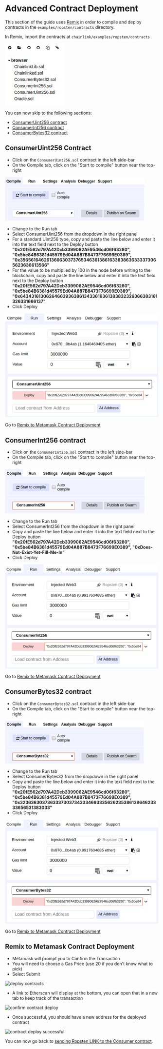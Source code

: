 # Advanced Contract Deployment

This section of the guide uses [Remix](https://remix.ethereum.org) in order to compile and deploy contracts in the `examples/ropsten/contracts` directory.

In Remix, import the contracts at `chainlink/examples/ropsten/contracts`

![contracts](./images/10-12-44.png)

You can now skip to the following sections:

- [ConsumerUint256 contract](#consumeruint256-contract)
- [ConsumerInt256 contract](#consumerint256-contract)
- [ConsumerBytes32 contract](#consumerbytes32-contract)

## ConsumerUint256 Contract

- Click on the `ConsumerUint256.sol` contract in the left side-bar
- On the Compile tab, click on the "Start to compile" button near the top-right

![compile](./images/10-22-54.png)

- Change to the Run tab
- Select ConsumerUint256 from the dropdown in the right panel
- For a standard Uint256 type, copy and paste the line below and enter it into the text field next to the Deploy button <br>
    **"0x20fE562d797A42Dcb3399062AE9546cd06f63280", "0x5be84B6381d45579Ed04A887B8473F76699E0389", "0x3565616462613666303737653463613861633838636333373065623636613566"**
- For the value to be multiplied by 100 in the node before writing to the blockchain, copy and paste the line below and enter it into the text field next to the Deploy button <br>
    **"0x20fE562d797A42Dcb3399062AE9546cd06f63280", "0x5be84B6381d45579Ed04A887B8473F76699E0389", "0x6434316130626466393638613433616361383832326366383161326331666137"**
- Click Deploy

![deploy1](./images/11-27-33.png)

Go to [Remix to Metamask Contract Deployment](#remix-to-metamask-contract-deployment)

## ConsumerInt256 contract

- Click on the `ConsumerInt256.sol` contract in the left side-bar
- On the Compile tab, click on the "Start to compile" button near the top-right

![compile](./images/10-38-56.png)

- Change to the Run tab
- Select ConsumerInt256 from the dropdown in the right panel
- Copy and paste the line below and enter it into the text field next to the Deploy button <br>
    **"0x20fE562d797A42Dcb3399062AE9546cd06f63280", "0x5be84B6381d45579Ed04A887B8473F76699E0389", "0xDoes-Not-Exist-Yet-Fill-Me-In"**
- Click Deploy

![deploy2](./images/14-36-47.png)

Go to [Remix to Metamask Contract Deployment](#remix-to-metamask-contract-deployment)

## ConsumerBytes32 contract

- Click on the `ConsumerBytes32.sol` contract in the left side-bar
- On the Compile tab, click on the "Start to compile" button near the top-right

![compile](./images/10-40-59.png)

- Change to the Run tab
- Select ConsumerBytes32 from the dropdown in the right panel
- Copy and paste the line below and enter it into the text field next to the Deploy button <br>
    **"0x20fE562d797A42Dcb3399062AE9546cd06f63280", "0x5be84B6381d45579Ed04A887B8473F76699E0389", "0x3236363037363337303734333466333562623538613964623333656531383033"**
- Click Deploy

![deploy3](./images/14-38-04.png)

Go to [Remix to Metamask Contract Deployment](#remix-to-metamask-contract-deployment)

## Remix to Metamask Contract Deployment

- Metamask will prompt you to Confirm the Transaction
- You will need to choose a Gas Price (use 20 if you don't know what to pick)
- Select Submit

![deploy contracts](./images/07-24-30.png)

- A link to Etherscan will display at the bottom, you can open that in a new tab to keep track of the transaction

![confirm contract deploy](./images/07-25-22.png)

- Once successful, you should have a new address for the deployed contract

![contract deploy successful](./images/07-25-49.png)

You can now go back to [sending Ropsten LINK to the Consumer contract](./README.md#send-ropsten-link-to-the-consumer-contract).